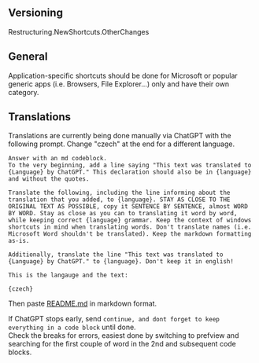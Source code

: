 ## Versioning
Restructuring.NewShortcuts.OtherChanges

## General
Application-specific shortcuts should be done for Microsoft or popular generic apps (i.e. Browsers, File Explorer...) only and have their own category.


## Translations
Translations are currently being done manually via ChatGPT with the following prompt. Change "czech" at the end for a different language.
```
Answer with an md codeblock.
To the very beginning, add a line saying "This text was translated to {Language} by ChatGPT." This declaration should also be in {language} and without the quotes.

Translate the following, including the line informing about the translation that you added, to {language}. STAY AS CLOSE TO THE ORIGINAL TEXT AS POSSIBLE, copy it SENTENCE BY SENTENCE, almost WORD BY WORD. Stay as close as you can to translating it word by word, while keeping correct {language} grammar. Keep the context of windows shortcuts in mind when translating words. Don't translate names (i.e. Microsoft Word shouldn't be translated). Keep the markdown formatting as-is.

Additionally, translate the line "This text was translated to {Language} by ChatGPT." to {language}. Don't keep it in english!

This is the langauge and the text:

{czech}
```

Then paste [README.md](./README.md) in markdown format.

If ChatGPT stops early, send ```continue, and dont forget to keep everything in a code block``` until done.\
Check the breaks for errors, easiest done by switching to prefview and searching for the first couple of word in the 2nd and subsequent code blocks.

